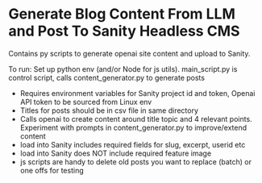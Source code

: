 # Generate Blog Content From LLM and Post To Sanity Headless CMS

Contains py scripts to generate openai site content and upload to Sanity.

To run: Set up python env (and/or Node for js utils). main_script.py is control script, calls content_generator.py to generate posts

- Requires environment variables for Sanity project id and token, Openai API token to be sourced from Linux env
- Titles for posts should be in csv file in same directory
- Calls openai to create content around title topic and 4 relevant points. Experiment with prompts in content_generator.py to improve/extend content
- load into Sanity includes required fields for slug, excerpt, userid etc
- load into Sanity does NOT include required feature image
- js scripts are handy to delete old posts you want to replace (batch) or one offs for testing
